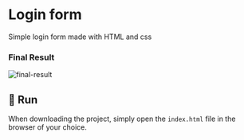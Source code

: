 # Login form

Simple login form made with HTML and css

### Final Result
![final-result](https://user-images.githubusercontent.com/92640299/155194440-da98f8ec-6d06-4762-8b37-e64d42fd45d4.png)

:rocket: Run
---
When downloading the project, simply open the `index.html` file in the browser of your choice.
